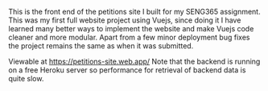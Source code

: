 This is the front end of the petitions site I built for my SENG365 assignment. This was my first full website project using Vuejs, since doing it I have learned many better ways to implement the website and make Vuejs code cleaner and more modular. Apart from a few minor deployment bug fixes the project remains the same as when it was submitted.

Viewable at https://petitions-site.web.app/
Note that the backend is running on a free Heroku server so performance for retrieval of backend data is quite slow.
